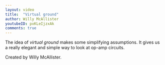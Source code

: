 ```yaml
---
layout: video
title:  "Virtual ground"
author: Willy McAllister
youtubeID: pxKLeIjzxAk
comments: true
---
```


The idea of *virtual ground* makes some simplifying assumptions. It gives us a really elegant and simple way to look at op-amp circuits.

Created by Willy McAllister.
